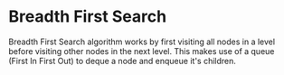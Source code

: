 # Breadth First Search

Breadth First Search algorithm works by first visiting all nodes in a level before visiting other nodes in the next level. This makes use of a queue (First In First Out) to deque a node and enqueue it's children.
